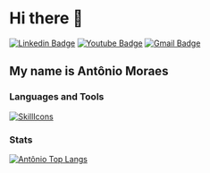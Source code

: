 # Hi there 👋

[![Linkedin Badge](https://img.shields.io/badge/-LinkedIn-000000?style=flat-square&logo=Linkedin&logoColor=white&link=https://www.linkedin.com/in/antoniobfm/)](https://www.linkedin.com/in/antoniobfm/)
[![Youtube Badge](https://img.shields.io/badge/-Youtube-000000?style=flat-square&logo=Youtube&logoColor=white&link=https://www.youtube.com/channel/UCN77hUjpAgIcSFN0oOQSMBA)](https://www.youtube.com/channel/UCN77hUjpAgIcSFN0oOQSMBA)
[![Gmail Badge](https://img.shields.io/badge/-iamantoniomoraes@gmail.com-000000?style=flat-square&logo=Gmail&logoColor=white&link=mailto:iamantoniomoraes@gmail.com)](mailto:iamantoniomoraes@gmail.com)

## My name is Antônio Moraes

### Languages and Tools

[![SkillIcons](https://skillicons.dev/icons?i=html,css,javascript,typescript,react,redux,nodejs,express,nginx,postgres,git,github,figma)](https://skillicons.dev)<br/>

### Stats

[![Antônio Top Langs](https://github-readme-stats.vercel.app/api/top-langs/?username=antoniobfm)](https://github.com/anuraghazra/github-readme-stats)
